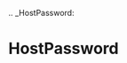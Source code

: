[//]: # (THE CONTENT BELOW IS GENERATED. DO NOT EDIT.)
.. _HostPassword:

# HostPassword
[//]: # (ADD YOUR NOTES BELOW. THESE WILL BE PICKED EVERY TIME THE DOCS ARE REGENERATED. //end)

